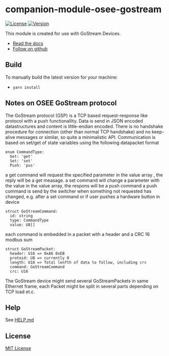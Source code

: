 # companion-module-osee-gostream

[![License](https://img.shields.io/github/license/bitfocus/companion-module-osee-gostream)](https://github.com/bitfocus/companion-module-osee-gostream/blob/main/LICENSE)
[![Version](https://img.shields.io/github/v/release/bitfocus/companion-module-osee-gostream)](https://github.com/bitfocus/companion-module-osee-gostream/releases)

This module is created for use with GoStream Devices.

- [Read the docs](./How%20to%20connect%20to%20computer%20software%20and%20companion.pdf)
- [Follow on github](https://github.com/bitfocus/companion-module-osee-gostream)

## Build

To manually build the latest version for your machine:

- `yarn install`

## Notes on OSEE GoStream protocol

The GoStream protocol (GSP) is a TCP based request-response like protocol with a push functionallity. Data is send in JSON encoded datastructures and content is little-endian encoded. 
There is no handshake procedure for connection (other than normal TCP handshake) and no keep-alive messages or similar, so quite a minimalistic API. 
Communication is based on set/get of state variables using the following datapacket format 

```
enum CommandType:
  Get: 'get'
  Set: 'set'
  Push: 'pus'
```

a get command will request the specified parameter in the value array , the reply will be a get measage.
a set command will change a parameter with the value in the value array, the respons will be a push command
a push command is send by the switcher when something not requested has changed, e.g. after a set command or if user pushes a hardware button in device

```
struct GoStreamCommand:
  id: string    
  type: CommandType
  value: U8[] 
```
each command is embedded in a packet with a header and a CRC 16 modbus sum 
```
struct GoStreamPacket:
  header: U16 => 0xA6 0xEB
  protoid: U8 => currently 0
  length: U16 => Total lenfth of data to follow, including crc 
  command: GoStreamCommand
  crc: U16 
```
The GoStream device might send several GoStreamPackets in same Ethernet frame, each Packet might be split in several parts depending on TCP load et.c.

## Help

See [HELP.md](./companion/HELP.md)

## License

[MIT License](./LICENSE)
